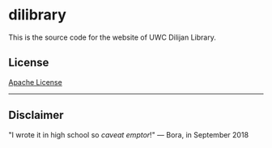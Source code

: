 # dilibrary

This is the source code for the website of UWC Dilijan Library.

## License
[Apache License](LICENSE)

----

## Disclaimer

"I wrote it in high school so *caveat emptor*!" — Bora, in September 2018
